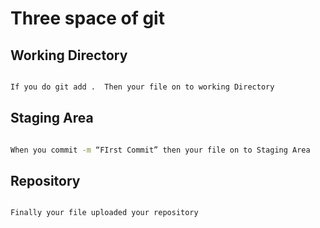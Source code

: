 # Three space of git



## Working Directory 

```bash

If you do git add .  Then your file on to working Directory

```


## Staging Area 

```bash

When you commit -m “FIrst Commit” then your file on to Staging Area

```
## Repository


```bash

Finally your file uploaded your repository 


```


